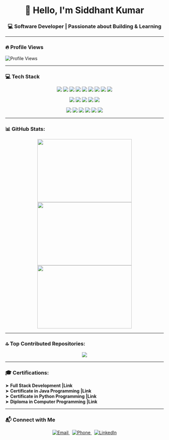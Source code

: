 <div align="center">
  
# 👋 Hello, I'm Siddhant Kumar  
### 💻 Software Developer | Passionate about Building & Learning

</div>

---

### 🔥 Profile Views

<p align="left">
  <img src="https://komarev.com/ghpvc/?username=Siddhant-Kumar-04&label=Profile%20Views&color=blue&style=flat" alt="Profile Views"/>
</p>

---

### 💻 Tech Stack
<p align="center">
  <img src="https://img.shields.io/badge/html5-%23E34F26.svg?style=for-the-badge&logo=html5&logoColor=white"/>
  <img src="https://img.shields.io/badge/css3-%231572B6.svg?style=for-the-badge&logo=css3&logoColor=white"/>
  <img src="https://img.shields.io/badge/javascript-%23323330.svg?style=for-the-badge&logo=javascript&logoColor=%23F7DF1E"/>
  <img src="https://img.shields.io/badge/java-%23ED8B00.svg?style=for-the-badge&logo=openjdk&logoColor=white"/>
  <img src="https://img.shields.io/badge/c-%2300599C.svg?style=for-the-badge&logo=c&logoColor=white"/>
  <img src="https://img.shields.io/badge/c++-%2300599C.svg?style=for-the-badge&logo=c%2B%2B&logoColor=white"/>
  <img src="https://img.shields.io/badge/python-3670A0?style=for-the-badge&logo=python&logoColor=ffdd54"/>
  <img src="https://img.shields.io/badge/r-%23276DC3.svg?style=for-the-badge&logo=r&logoColor=white"/>
  <img src="https://img.shields.io/badge/php-%23777BB4.svg?style=for-the-badge&logo=php&logoColor=white"/>
</p>

<p align="center">
  <img src="https://img.shields.io/badge/node.js-6DA55F?style=for-the-badge&logo=node.js&logoColor=white"/>
  <img src="https://img.shields.io/badge/express.js-%23404d59.svg?style=for-the-badge&logo=express&logoColor=%2361DAFB"/>
  <img src="https://img.shields.io/badge/redux-%23593d88.svg?style=for-the-badge&logo=redux&logoColor=white"/>
  <img src="https://img.shields.io/badge/bootstrap-%238511FA.svg?style=for-the-badge&logo=bootstrap&logoColor=white"/>
  <img src="https://img.shields.io/badge/tailwindcss-%2338B2AC.svg?style=for-the-badge&logo=tailwind-css&logoColor=white"/>
</p>

<p align="center">
  <img src="https://img.shields.io/badge/firebase-%23039BE5.svg?style=for-the-badge&logo=firebase"/>
  <img src="https://img.shields.io/badge/MongoDB-%234ea94b.svg?style=for-the-badge&logo=mongodb&logoColor=white"/>
  <img src="https://img.shields.io/badge/mysql-4479A1.svg?style=for-the-badge&logo=mysql&logoColor=white"/>
  <img src="https://img.shields.io/badge/vercel-%23000000.svg?style=for-the-badge&logo=vercel&logoColor=white"/>
  <img src="https://img.shields.io/badge/netlify-%23000000.svg?style=for-the-badge&logo=netlify&logoColor=#00C7B7"/>
  <img src="https://img.shields.io/badge/Render-%46E3B7.svg?style=for-the-badge&logo=render&logoColor=white"/>
</p>

---
### 📊 GitHub Stats:
<div align="center">
  <p align="center">
    <img src="https://github-readme-stats.vercel.app/api?username=Siddhant-Kumar-04&theme=dark&hide_border=false&include_all_commits=true&count_private=true" width="300" height="200"/>
    <img src="https://nirzak-streak-stats.vercel.app/?user=Siddhant-Kumar-04&theme=dark&hide_border=false" width="300" height="200"/>
    <img src="https://github-readme-stats.vercel.app/api/top-langs/?username=Siddhant-Kumar-04&theme=dark&hide_border=false&layout=compact" width="300" height="200"/>
  </p>
</div>


---

### 🔝 Top Contributed Repositories:
<p align="center">
  <img src="https://github-contributor-stats.vercel.app/api?username=Siddhant-Kumar-04&limit=5&theme=dark&combine_all_yearly_contributions=true"/>
</p>


</div>

---

### 🎓 Certifications:

➤ <strong>Full Stack Development</strong> <a href="#" style="text-decoration:none;">   **|Link** </a>  
➤ <strong>Certificate in Java Programming</strong><a href="#" style="text-decoration: none;">  **|Link**</a>  
➤ <strong>Certificate in Python Programming</strong><a href="#" style="text-decoration: none;">  **|Link** </a>  
➤ <strong>Diploma in Computer Programming</strong><a href="#" style="text-decoration: none;">  **|Link** </a>  










---

### 📬 Connect with Me

<div align="center">

<a href="mailto:siddhant8796@gmail.com" target="_blank">
  <img src="https://img.shields.io/badge/Email-D14836?style=for-the-badge&logo=gmail&logoColor=white" alt="Email"/>
</a>
&nbsp;
<a href="tel:+919067748556" target="_blank">
  <img src="https://img.shields.io/badge/Phone-25D366?style=for-the-badge&logo=whatsapp&logoColor=white" alt="Phone"/>
</a>
&nbsp;
<a href="https://www.linkedin.com/in/siddhant-kumar-104231237/" target="_blank">
  <img src="https://img.shields.io/badge/LinkedIn-0077B5?style=for-the-badge&logo=linkedin&logoColor=white" alt="LinkedIn"/>
</a>

</div>




